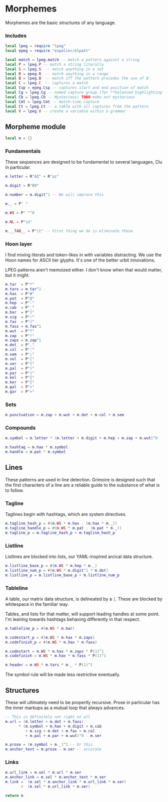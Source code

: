 # Morphemes

 Morphemes are the basic structures of any language.


### Includes

```lua
local lpeg = require "lpeg"
local epeg = require "espalier/elpatt"

local match = lpeg.match -- match a pattern against a string
local P = lpeg.P -- match a string literally
local S = lpeg.S  -- match anything in a set
local R = epeg.R  -- match anything in a range
local B = lpeg.B  -- match iff the pattern precedes the use of B
local C = lpeg.C  -- captures a match
local Csp = epeg.Csp -- captures start and end position of match
local Cg = lpeg.Cg -- named capture group (for **balanced highlighting**)
local Cb = lpeg.Cb -- Mysterious! TODO make not mysterious
local Cmt = lpeg.Cmt -- match-time capture
local Ct = lpeg.Ct -- a table with all captures from the pattern
local V = lpeg.V -- create a variable within a grammar
```
## Morpheme module

```lua
local m = {}
```
### Fundamentals

  These sequences are designed to be fundamental to several languages, Clu
in particular.

```lua
m.letter = R"AZ" + R"az"

m.digit = R"09"

m.number = m.digit^1 -- We will improve this

m._ = P" "

m.WS = P" "^0

m.NL = P"\n"

m.__TAB__ = P"\t" -- First thing we do is eliminate these
```
### Hoon layer

  I find mixing literals and token-likes in with variables distracting.
We use the Hoon names for ASCII tier glyphs.  It's one of the better urbit
innovations.


LPEG patterns aren't memoized either. I don't know when that would matter, but
it might.

```lua
m.tar  = P"*"
m.tars = m.tar^1
m.hax  = P"#"
m.pat  = P"@"
m.hep  = P"-"
m.cab  = P"_"
m.bar  = P"|"
m.sig  = P"~"
m.fas  = P"/"
m.fass = m.fas^1
m.wut  = P"?"
m.zap  = P"!"
m.zaps = m.zap^1
m.dot  = P"."
m.col  = P":"
m.sem  = P";"
m.sel  = P"["
m.ser  = P"]"
m.pal  = P"("
m.par  = P")"
m.kel  = P"{"
m.ker  = P"}"
m.gal  = P"<"
m.gar  = P">"
```
### Sets

```lua
m.punctuation = m.zap + m.wut + m.dot + m.col + m.sem
```
### Compounds

```lua
m.symbol = m.letter * (m.letter + m.digit + m.hep + m.zap + m.wut)^0

m.hashtag = m.hax * m.symbol
m.handle = m.pat * m.symbol
```
## Lines

  These patterns are used in line detection.  Grimoire is designed such that
the first characters of a line are a reliable guide to the substance of what
is to follow.


### Tagline

  Taglines begin with hashtags, which are system directives.

```lua
m.tagline_hash_p = #(m.WS * m.hax - (m.hax * m._))
m.tagline_handle_p = #(m.WS * m.pat - (m.pat * m._))
m.tagline_p = m.tagline_hash_p + m.tagline_hash_p
```
### Listline

  Listlines are blocked into lists, our YAML-inspired arcical data
structure.

```lua
m.listline_base_p = #(m.WS * m.hep * m._)
m.listline_num_p = #(m.WS * m.digit^1 * m.dot)
m.listline_p = m.listline_base_p + m.listline_num_p
```
### Tableline

  A table, our matrix data structure, is delineated by a ``|``.  These
are blocked by whitespace in the familiar way.


Tables, and lists for that matter, will support leading handles at
some point.  I'm leaning towards hashtags behaving differently in that
respect.

```lua
m.tableline_p = #(m.WS * m.bar)

m.codestart_p = #(m.WS * m.hax * m.zaps)
m.codefinish_p = #(m.WS * m.hax * m.fass)

m.codestart = m.WS * m.hax * m.zaps * P(1)^1
m.codefinish = m.WS * m.hax * m.fass * P(1)^1

m.header = m.WS * m.tars * m._ * P(1)^1
```

 The symbol rule will be made less restrictive eventually.


## Structures

  These will ultimately need to be propertly recursive.  Prose in particular
has the inner markups as a mutual loop that always advances.

```lua
-- This is definitely not right at all
m.url = (m.letter + m.dot + m.fass)
      * (m.symbol + m.hax + m.digit + m.cab
         + m.sig + m.dot + m.fas + m.col
         + m.pal + m.par + m.wut)^0 - m.ser

m.prose = (m.symbol + m._)^1 -- Or this
m.anchor_text = m.prose - m.ser -- accurate
```
### Links

```lua
m.url_link = m.sel * m.url * m.ser
m.anchor_link = m.sel * m.anchor_text * m.ser
m.link =  (m.sel * m.anchor_link * m.url_link * m.ser)
       +  (m.sel * m.url_link * m.ser)
```
```lua
return m
```
